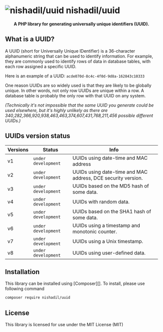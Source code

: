 # ![nishadil/uuid](https://avatars.githubusercontent.com/u/3072416?s=25&v=4) nishadil/uuid

<p align="center">
    <strong>A PHP library for generating universally unique identifiers (UUID).</strong>
</p>



## What is a UUID?

A UUID (short for Universally Unique IDentifier) ​​is a 36-character alphanumeric string that can be used to identify information. 
For example, they are commonly used to identify rows of data in database tables, with each row assigned a specific UUID.

Here is an example of a UUID: `acde070d-8c4c-4f0d-9d8a-162843c10333`

One reason UUIDs are so widely used is that they are likely to be globally unique. In other words, not only row UUIDs are unique within a row. A database table is probably the only row with that UUID on any system.

_(Technically it's not impossible that the same UUID you generate could be used elsewhere, but it's highly unlikely as there are 340,282,366,920,938,463,463,374,607,431,768,211,456 possible different UUIDs.)_




## UUIDs version status

| Versions | Status | Info |
| ------ | ------ | ------ |
| v1 | `under development` | UUIDs using date-time and MAC address |
| v2 | `under development` | UUIDs using date-time and MAC address, DCE security version. |
| v3 | `under development` | UUIDs based on the MD5 hash of some data. |
| v4 | `under development` | UUIDs with random data. |
| v5 | `under development` | UUIDs based on the SHA1 hash of some data. |
| v6 | `under development` | UUIDs using a timestamp and monotonic counter. |
| v7 | `under development` | UUIDs using a Unix timestamp. |
| v8 | `under development` | UUIDs using user-defined data. |




## Installation

This library can be installed using [Composer][]. To install, please use following command

```bash
composer require nishadil/uuid
```



## License

This library is licensed for use under the MIT License (MIT)